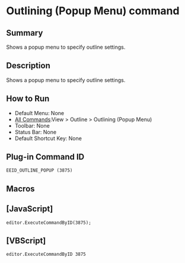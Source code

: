 # Outlining (Popup Menu) command

## Summary

Shows a popup menu to specify outline settings.

## Description

Shows a popup menu to specify outline settings.

## How to Run

- Default Menu: None
- [All Commands](../tools/all_commands):View >
Outline >
Outlining (Popup Menu)
- Toolbar: None
- Status Bar: None
- Default Shortcut Key: None

## Plug-in Command ID

```
EEID_OUTLINE_POPUP (3875)```

## Macros

## \[JavaScript\]

```
editor.ExecuteCommandByID(3875);
```

## \[VBScript\]

```
editor.ExecuteCommandByID 3875
```
